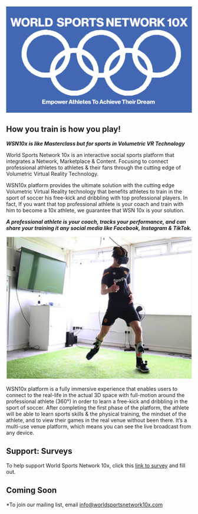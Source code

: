 


![](/images/leeslogojpeg.jpg)




       


## How you train is how you play!

***WSN10x is like Masterclass but for sports in Volumetric VR Technology***

World Sports Network 10x is an interactive social sports platform that integrates a Network, Marketplace & Content. Focusing to connect professional athletes to athletes & their fans through the cutting edge of Volumetric Virtual Reality Technology.

WSN10x platform provides the ultimate solution with the cutting edge Volumetric Virtual Reality technology that benefits athletes to train in the sport of soccer his free-kick and dribbling with top professional players. In fact, If you want that top professional athlete is your coach and train with him to become a 10x athlete, we guarantee that WSN 10x is your solution. 

***A professional athlete is your coach, tracks your performance, and can share your training it any social media like Facebook, Instagram & TikTok.***

![](/images/solution.jpg.png)

WSN10x platform is a fully immersive experience that enables users to connect to the real-life in the actual 3D space with full-motion around the professional athlete (360°) in order to learn a free-kick and dribbling in the sport of soccer. After completing the first phase of the platform, the athlete will be able to learn sports skills & the physical training, the mindset of the athlete, and to view their games in the real venue without been there. It’s a multi-use venue platform, which means you can see the live broadcast from any device.

## Support: Surveys
To help support World Sports Network 10x, click this [link to survey](https://forms.gle/qCB7x28kM2rjUCCA6) and fill out.

## Coming Soon
*To join our mailing list, email info@worldsportsnetwork10x.com
